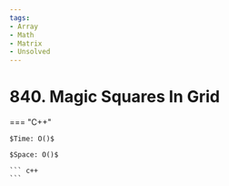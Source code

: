 ```yaml
---
tags:
- Array
- Math
- Matrix
- Unsolved
---
```



# 840. Magic Squares In Grid

=== "C++"

    $Time: O()$

    $Space: O()$

    ``` c++
    ```